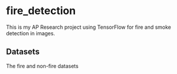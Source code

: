 # fire_detection
This is my AP Research project using TensorFlow for fire and smoke detection in images.

## Datasets
The fire and non-fire datasets
